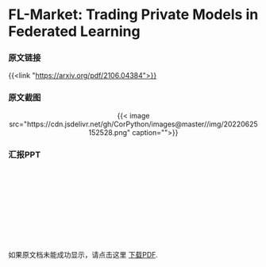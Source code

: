 # FL-Market: Trading Private Models in Federated Learning


<!--more-->
### 原文链接

{{<link "https://arxiv.org/pdf/2106.04384">}}

### 原文截图

<center>{{< image src="https://cdn.jsdelivr.net/gh/CorPython/images@master//img/20220625152528.png" caption="">}}</center>

### 汇报PPT

<object data="https://jokerzhangimg.oss-cn-beijing.aliyuncs.com/pdf/20220625.pdf" type="application/pdf" width="100%" height= "700px">
    <embed src="https://jokerzhangimg.oss-cn-beijing.aliyuncs.com/pdf/20220625.pdf">
        <p>如果原文档未能成功显示，请点击这里 <a href="https://jokerzhangimg.oss-cn-beijing.aliyuncs.com/pdf/20220625.pdf">下载PDF</a>.</p>
    </embed>
</object>



